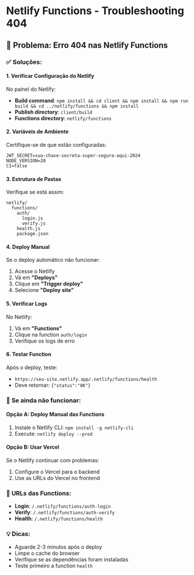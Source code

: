 # Netlify Functions - Troubleshooting 404

## 🚨 Problema: Erro 404 nas Netlify Functions

### ✅ Soluções:

#### 1. **Verificar Configuração do Netlify**
No painel do Netlify:
- **Build command**: `npm install && cd client && npm install && npm run build && cd ../netlify/functions && npm install`
- **Publish directory**: `client/build`
- **Functions directory**: `netlify/functions`

#### 2. **Variáveis de Ambiente**
Certifique-se de que estão configuradas:
```
JWT_SECRET=sua-chave-secreta-super-segura-aqui-2024
NODE_VERSION=20
CI=false
```

#### 3. **Estrutura de Pastas**
Verifique se está assim:
```
netlify/
  functions/
    auth/
      login.js
      verify.js
    health.js
    package.json
```

#### 4. **Deploy Manual**
Se o deploy automático não funcionar:
1. Acesse o Netlify
2. Vá em **"Deploys"**
3. Clique em **"Trigger deploy"**
4. Selecione **"Deploy site"**

#### 5. **Verificar Logs**
No Netlify:
1. Vá em **"Functions"**
2. Clique na function `auth/login`
3. Verifique os logs de erro

#### 6. **Testar Function**
Após o deploy, teste:
- `https://seu-site.netlify.app/.netlify/functions/health`
- Deve retornar: `{"status":"OK"}`

### 🔧 **Se ainda não funcionar:**

#### **Opção A: Deploy Manual das Functions**
1. Instale o Netlify CLI: `npm install -g netlify-cli`
2. Execute: `netlify deploy --prod`

#### **Opção B: Usar Vercel**
Se o Netlify continuar com problemas:
1. Configure o Vercel para o backend
2. Use as URLs do Vercel no frontend

### 🎯 **URLs das Functions:**
- **Login**: `/.netlify/functions/auth-login`
- **Verify**: `/.netlify/functions/auth-verify`
- **Health**: `/.netlify/functions/health`

### 💡 **Dicas:**
- Aguarde 2-3 minutos após o deploy
- Limpe o cache do browser
- Verifique se as dependências foram instaladas
- Teste primeiro a function `health`
